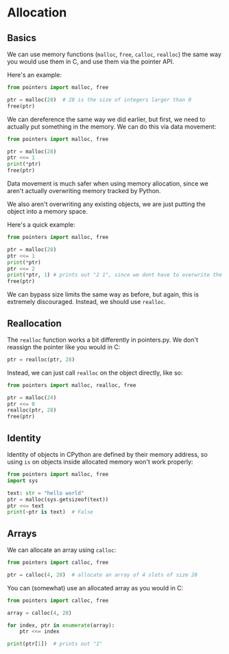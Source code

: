 # Allocation

## Basics

We can use memory functions (`malloc`, `free`, `calloc`, `realloc`) the same way you would use them in C, and use them via the pointer API.

Here's an example:

```py
from pointers import malloc, free

ptr = malloc(28)  # 28 is the size of integers larger than 0
free(ptr)
```

We can dereference the same way we did earlier, but first, we need to actually put something in the memory. We can do this via data movement:

```py
from pointers import malloc, free

ptr = malloc(28)
ptr <<= 1
print(*ptr)
free(ptr)
```

Data movement is much safer when using memory allocation, since we aren't actually overwriting memory tracked by Python.

We also aren't overwriting any existing objects, we are just putting the object into a memory space.

Here's a quick example:

```py
from pointers import malloc, free

ptr = malloc(28)
ptr <<= 1
print(*ptr)
ptr <<= 2
print(*ptr, 1) # prints out "2 1", since we dont have to overwrite the 1 object itself!
free(ptr)
```

We can bypass size limits the same way as before, but again, this is extremely discouraged. Instead, we should use `realloc`.

## Reallocation

The `realloc` function works a bit differently in pointers.py. We don't reassign the pointer like you would in C:

```py
ptr = realloc(ptr, 28)
```

Instead, we can just call `realloc` on the object directly, like so:

```py
from pointers import malloc, realloc, free

ptr = malloc(24)
ptr <<= 0
realloc(ptr, 28)
free(ptr)
```

## Identity

Identity of objects in CPython are defined by their memory address, so using `is` on objects inside allocated memory won't work properly:

```py
from pointers import malloc, free
import sys

text: str = "hello world"
ptr = malloc(sys.getsizeof(text))
ptr <<= text
print(~ptr is text)  # False
```

## Arrays

We can allocate an array using `calloc`:

```py
from pointers import calloc, free

ptr = calloc(4, 28)  # allocate an array of 4 slots of size 28
```

You can (somewhat) use an allocated array as you would in C:

```py
from pointers import calloc, free

array = calloc(4, 28)

for index, ptr in enumerate(array):
    ptr <<= index

print(ptr[1])  # prints out "1"
```
